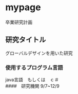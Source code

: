 # mypage
卒業研究計画 
## 研究タイトル
グローバルデザインを用いた研究  
###  使用するプログラム言語　　
java言語　もしくは　ｃ＃  
####　研究機関
9/7~12/9  

